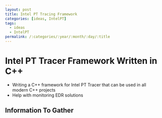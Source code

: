 ```yaml
---
layout: post
title: Intel PT Tracing Framework
categories: [ideas, IntelPT]
tags:
  - ideas
  - IntelPT
permalink: /:categories/:year/:month/:day/:title
---
```


# Intel PT Tracer Framework Written in C++ 

- Writing a C++ framework for Intel PT Tracer that can be used in all modern C++ projects
- Help with monitoring EDR solutions

## Information To Gather

